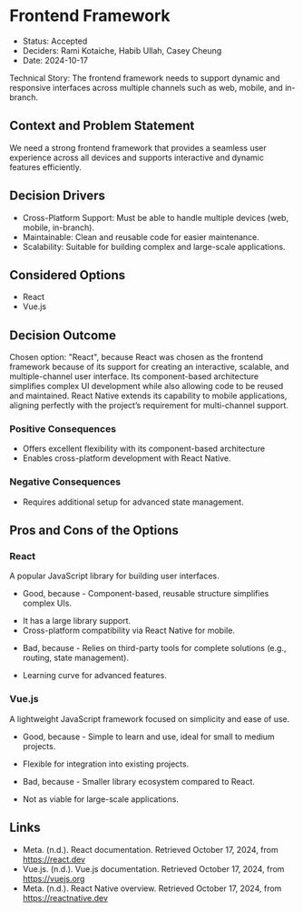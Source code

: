 # Frontend Framework

* Status: Accepted
* Deciders: Rami Kotaiche, Habib Ullah, Casey Cheung
* Date: 2024-10-17

Technical Story: The frontend framework needs to support dynamic and responsive interfaces across multiple channels such as web, mobile, and in-branch.

## Context and Problem Statement

We need a strong frontend framework that provides a seamless user experience across all devices and supports interactive and dynamic features efficiently.

## Decision Drivers

* Cross-Platform Support: Must be able to handle multiple devices (web, mobile, in-branch).
* Maintainable: Clean and reusable code for easier maintenance.
* Scalability: Suitable for building complex and large-scale applications.

## Considered Options

* React
* Vue.js

## Decision Outcome

Chosen option: "React", because React was chosen as the frontend framework because of its support for creating an interactive, scalable, and multiple-channel user interface. Its component-based architecture simplifies complex UI development while also allowing code to be reused and maintained. React Native extends its capability to mobile applications, aligning perfectly with the project’s requirement for multi-channel support.

### Positive Consequences

* Offers excellent flexibility with its component-based architecture
* Enables cross-platform development with React Native.

### Negative Consequences

* Requires additional setup for advanced state management.

## Pros and Cons of the Options

### React

A popular JavaScript library for building user interfaces.

* Good, because - Component-based, reusable structure simplifies complex UIs.
- It has a large library support.
- Cross-platform compatibility via React Native for mobile.
* Bad, because - Relies on third-party tools for complete solutions (e.g., routing, state management).
- Learning curve for advanced features.

### Vue.js

A lightweight JavaScript framework focused on simplicity and ease of use.

* Good, because - Simple to learn and use, ideal for small to medium projects.
- Flexible for integration into existing projects.
* Bad, because - Smaller library ecosystem compared to React.
- Not as viable for large-scale applications.

## Links

* Meta. (n.d.). React documentation. Retrieved October 17, 2024, from https://react.dev
* Vue.js. (n.d.). Vue.js documentation. Retrieved October 17, 2024, from https://vuejs.org
* Meta. (n.d.). React Native overview. Retrieved October 17, 2024, from https://reactnative.dev
